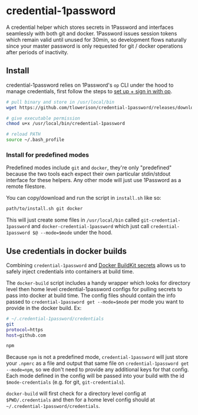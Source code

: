 # credential-1password

A credential helper which stores secrets in 1Password and interfaces seamlessly with both git and docker. 1Password issues session tokens which remain valid until unused for 30min, so development flows naturally since your master password is only requested for git / docker operations after periods of inactivity.

## Install
credential-1password relies on 1Password's `op` CLI under the hood to manage credentials, first follow the steps to [set up + sign in with op](https://support.1password.com/command-line-getting-started).

```sh
# pull binary and store in /usr/local/bin
wget https://github.com/tlowerison/credential-1password/releases/download/v1.0.4/credential-1password -q -O /usr/local/bin/credential-1password

# give executable permission
chmod u+x /usr/local/bin/credential-1password

# reload PATH
source ~/.bash_profile
```

### Install for predefined modes
Predefined modes include `git` and `docker`, they're only "predefined" because the two tools each expect their own particular stdin/stdout interface for these helpers. Any other mode will just use 1Password as a remote filestore.

You can copy/download and run the script in `install.sh` like so:
```sh
path/to/install.sh git docker
```

This will just create some files in `/usr/local/bin` called `git-credential-1password` and `docker-credential-1password` which just call `credential-1password $@ --mode=$mode` under the hood.

## Use credentials in docker builds

Combining `credential-1password` and [Docker BuildKit secrets](https://docs.docker.com/develop/develop-images/build_enhancements/#new-docker-build-secret-information) allows us to safely inject credentials into containers at build time.

The `docker-build` script includes a handy wrapper which looks for directory level then home level credential-1password configs for pulling secrets to pass into docker at build time. The config files should contain the info passed to `credential-1password get --mode=$mode` per mode you want to provide in the docker build. Ex:
```sh
# ~/.credential-1password/credentials
git
protocol=https
host=github.com

npm
```

Because `npm` is not a predefined mode, `credential-1password` will just store your `.npmrc` as a file and output that same file on `credential-1password get --mode=npm`, so we don't need to provide any additional keys for that config. Each mode defined in the config will be passed into your build with the id `$mode-credentials` (e.g. for git, `git-credentials`).

`docker-build` will first check for a directory level config at `$PWD/.credentials` and then for a home level config should at `~/.credential-1password/credentials`.
